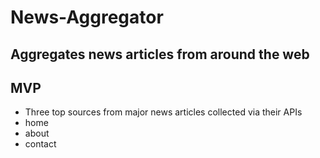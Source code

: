 # News-Aggregator
## Aggregates news articles from around the web

## MVP

* Three top sources from major news articles collected via their APIs
* home
* about
* contact



